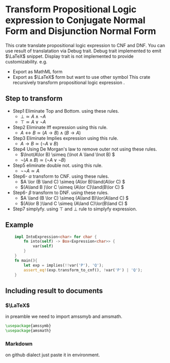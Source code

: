 # Transform Propositional Logic expression to Conjugate Normal Form and Disjunction Normal Form

This crate translate propositional logic expression to CNF and DNF. You can use result of translatation via Debug trait.
Debug trait implemented to emit $\LaTeX$ snippet.
Display trait is not implemented to provide customizability. e.g.

* Export as MathML form
* Export as $\LaTeX$ form but want to use other symbol
This crate recursively transform propositional logic expression .

## Step to transform

* Step1 Eliminate Top and Bottom.
using these rules.
  * $\bot \simeq A\land \lnot A$
  * $\top \simeq A\lor \lnot A$
* Step2 Eliminate Iff expression
using this rule.
  * $A \leftrightarrow B \simeq (A\to B)\land(B\to A)$
* Step3 Eliminate Implies expression
using this rule.
  * $A\to B \simeq (\lnot A \lor B)$  
* Step4 Using De Morgan's law to remove outer not
  using these rules.
  * $\lnot(A\lor B) \simeq (\lnot A \land \lnot B) $
  * $\lnot(A\land B) \simeq (\lnot A\lor \lnot B)$
* Step5 eliminate double not.
  using this rule.
  * $\lnot\lnot A \simeq A$
* Step6- $\alpha$ transform to CNF.
  using these rules.
  * $A \lor (B \land C) \simeq (A\lor B)\land(A\lor C) $
  * $(A\land B )\lor  C \simeq (A\lor C)\land(B\lor C) $
* Step6- $\beta$ transform to DNF.
  using these rules.
  * $A \land (B \lor C) \simeq (A\land B)\lor(A\land C) $
  * $(A\lor B )\land  C \simeq (A\land C)\lor(B\land C) $
* Step7 simplyfy.
  using $\top$ and $\bot$ rule to simplyfy expression.

## Example

```rust
    impl IntoExpression<char> for char {
        fn into(self) -> Box<Expression<char>> {
            var(self)
        }
    }
    fn main(){
        let exp = implies(!!var('P'), 'Q');
        assert_eq!(exp.transform_to_cnf(), !var('P') | 'Q');
    }
```

## Including result to documents

### $\LaTeX$

in preamble we need to import amssmyb and amsmath.

```latex
\usepackage{amssymb}
\usepackage{amsmath}
```

### Markdown

on github dialect just paste it in environment.
